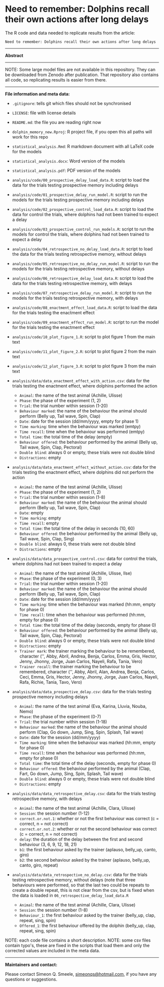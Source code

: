 # Need to remember: Dolphins recall their own actions after long delays

The R code and data needed to replicate results from the article:

```
Need to remember: Dolphins recall their own actions after long delays
```

------------------------------------------------

**Abstract**


------------------------------------------------

NOTE: Some large model files are not available in this repository. They can be downloaded from Zenodo after publication. That repository also contains all code, so replicating results is easier from there.

------------------------------------------------

**File information and meta data:**

- `.gitignore`: tells git which files should not be synchronised
- `LICENSE`: file with license details
- `README.md`: the file you are reading right now
- `dolphin_memory_new.Rproj`: R project file, if you open this all paths will work for this repo
- `statistical_analysis.Rmd`: R markdown document with all LaTeX code for the models
- `statistical_analysis.docx`: Word version of the models
- `statistical_analysis.pdf`: PDF version of the models

- `analysis/code/00_prospective_delay_load_data.R`: script to load the data for the trials testing prospective memory including delays
- `analysis/code/01_prospective_delay_run_model.R`: script to run the models for the trials testing prospective memory including delays
- `analysis/code/02_prospective_control_load_data.R`: script to load the data for control the trials, where dolphins had not been trained to expect a delay
- `analysis/code/03_prospective_control_run_models.R`: script to run the models for control the trials, where dolphins had not been trained to expect a delay
- `analysis/code/04_retrospective_no_delay_load_data.R`: script to load the data for the trials testing retrospective memory, without delays
- `analysis/code/05_retrospective_no_delay_run_model.R`: script to run the models for the trials testing retrospective memory, without delays
- `analysis/code/06_retrospective_delay_load_data.R`: script to load the data for the trials testing retrospective memory, with delays
- `analysis/code/07_retrospective_delay_run_model.R`: script to run the models for the trials testing retrospective memory, with delays
- `analysis/code/08_enactment_effect_load_data.R`: script to load the data for the trials testing the enactment effect
- `analysis/code/09_enactment_effect_run_model.R`: script to run the model for the trials testing the enactment effect
- `analysis/code/10_plot_figure_1.R`: script to plot figure 1 from the main text
- `analysis/code/11_plot_figure_2.R`: script to plot figure 2 from the main text
- `analysis/code/12_plot_figure_3.R`: script to plot figure 3 from the main text

- `analysis/data/data_enactment_effect_with_action.csv`: data for the trials testing the enactment effect, where dolphins performed the action
  - `﻿Animal`: the name of the test animal (Achille, Ulisse)
  - `Phase`: the phase of the experiment (1, 2)
  - `Trial`: the trial number within session (1-20)
  - `Behaviour marked`: the name of the behaviour the animal should perform (Belly up, Tail wave, Spin, Clap)
  - `Date`: date for the session (dd/mm/yyyy, empty for phase 1)
  - `Time marking`: time when the behaviour was marked (emtpy)
  - `Time recall`: time when the behaviour was performed (emtpy)
  - `Total time`: the total time of the delay (empty)
  - `Behaviour offered`: the behaviour performed by the animal (Belly up, Tail wave, Spin, Clap, Pectoral)
  - `Double blind`: always 0 or empty, these trials were not double blind
  - `Distractions`: empty
- `analysis/data/data_enactment_effect_without_action.csv`: data for the trials testing the enactment effect, where dolphins did not perform the action
  - `﻿Animal`: the name of the test animal (Achille, Ulisse)
  - `Phase`: the phase of the experiment (1, 2)
  - `Trial`: the trial number within session (1-8)
  - `Behaviour marked`: the name of the behaviour the animal should perform (Belly up, Tail wave, Spin, Clap)
  - `Date`: empty
  - `Time marking`: empty
  - `Time recall`: empty
  - `Total time`: the total time of the delay in seconds (10, 60)
  - `Behaviour offered`: the behaviour performed by the animal (Belly up, Tail wave, Spin, Clap, Sing)
  - `Double blind`: always 0, these trials were not double blind
  - `Distractions`: empty
- `analysis/data/data_prospective_control.csv`: data for control the trials, where dolphins had not been trained to expect a delay
  - `﻿Animal`: the name of the test animal (Achille, Ulisse, Ilse)
  - `Phase`: the phase of the experiment (0, 3)
  - `Trial`: the trial number within session (1-20)
  - `Behaviour marked`: the name of the behaviour the animal should perform (Belly up, Tail wave, Spin, Clap)
  - `Date`: date for the session (dd/mm/yyyy)
  - `Time marking`: time when the behaviour was marked (hh:mm, empty for phase 0)
  - `Time recall`: time when the behaviour was performed (hh:mm, empty for phase 0)
  - `Total time`: the total time of the delay (seconds, empty for phase 0)
  - `Behaviour offered`: the behaviour performed by the animal (Belly up, Tail wave, Spin, Clap, Pectoral)
  - `Double blind`: always 0 or empty, these trials were not double blind
  - `Distractions`: empty
  - `Trainer mark`: the trainer marking the behaviour to be remembered, character ('', Abby, Abril, Andrea, Benja, Carlos, Emma, Gris, Hector, Jenny, Jhonny, Jorge, Juan Carlos, Nayeli, Rafa, Tania, Vero)
  - `Trainer recall`: the trainer marking the behaviour to be remembered, character ('', Abby, Abril, Alan, Andrea, Benja, Carlos, Ceci, Emma, Gris, Hector, Jenny, Jhonny, Jorge, Juan Carlos, Nayeli, Rafa, Richie, Tania, Tavo, Vero) 
- `analysis/data/data_prospective_delay.csv`: data for the trials testing prospective memory including delays
  - `﻿Animal`: the name of the test animal (Eva, Karina, Lluvia, Nouba, Nemo)
  - `Phase`: the phase of the experiment (0-7)
  - `Trial`: the trial number within session (1-18)
  - `Behaviour marked`: the name of the behaviour the animal should perform (Clap, Go down, Jump, Sing, Spin, Splash, Tail wave)
  - `Date`: date for the session (dd/mm/yyyy)
  - `Time marking`: time when the behaviour was marked (hh:mm, empty for phase 0)
  - `Time recall`: time when the behaviour was performed (hh:mm, empty for phase 0)
  - `Total time`: the total time of the delay (seconds, empty for phase 0)
  - `Behaviour offered`: the behaviour performed by the animal (Clap, Fart, Go down, Jump, Sing, Spin, Splash, Tail wave)
  - `Double blind`: always 0 or empty, these trials were not double blind
  - `Distractions`: empty
- `analysis/data/data_retrospective_delay.csv`: data for the trials testing retrospective memory, with delays
  - `﻿Animal`: the name of the test animal (Achille, Clara, Ulisse)
  - `Session`: the session number (1-12)
  - `correct.or.not.1`: whether or not the first behaviour was correct (c = correct, n = not correct)
  - `correct.or.not.2`: whether or not the second behaviour was correct (c = correct, n = not correct)
  - `delay`: the duration of the delay between the first and second behaviour (3, 6, 9, 12, 18, 21)
  - `b1`: the first behaviour asked by the trainer (aplauso, belly_up, canto, giro)
  - `b2`: the second behaviour asked by the trainer (aplauso, belly_up, canto, giro, repeat) 
- `analysis/data/data_retrospective_no_delay.csv`: data for the trials testing retrospective memory, without delays (note that three behaviours were performed, so that the last two could be repeats to create a double repeat, this is not clear from the csv, but is fixed when the data is loaded in `06_retrospective_delay_load_data.R`
  - `﻿Animal`: the name of the test animal (Achille, Clara, Ulisse)
  - `Session`: the session number (1-8)
  - `Behaviour_1`: the first behaviour asked by the trainer (belly_up, clap, repeat, sing, spin)
  - `Offered_1`: the first behaviour offered by the dolphin (belly_up, clap, repeat, sing, spin)
 
    
NOTE: each code file contains a short description. 
NOTE: some csv files contain typo's, these are fixed in the scripts that load them and only the corrected values are included in the meta data.

------------------------------------------------

**Maintainers and contact:**

Please contact Simeon Q. Smeele, <simeonqs@hotmail.com>, if you have any questions or suggestions. 




